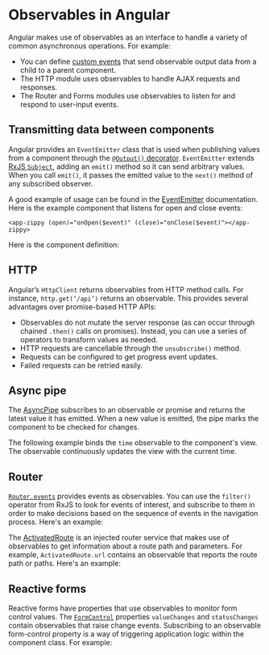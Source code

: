 # Observables in Angular

Angular makes use of observables as an interface to handle a variety of common asynchronous operations. For example:

* You can define [custom events](guide/event-binding#custom-events-with-eventemitter) that send observable output data from a child to a parent component.
* The HTTP module uses observables to handle AJAX requests and responses.
* The Router and Forms modules use observables to listen for and respond to user-input events.

## Transmitting data between components

Angular provides an `EventEmitter` class that is used when publishing values from a component through the [`@Output()` decorator](guide/inputs-outputs#how-to-use-output).
`EventEmitter` extends [RxJS `Subject`](https://rxjs.dev/api/index/class/Subject), adding an `emit()` method so it can send arbitrary values.
When you call `emit()`, it passes the emitted value to the `next()` method of any subscribed observer.

A good example of usage can be found in the [EventEmitter](api/core/EventEmitter) documentation. Here is the example component that listens for open and close events:

`<app-zippy (open)="onOpen($event)" (close)="onClose($event)"></app-zippy>`

Here is the component definition:

<code-example path="observables-in-angular/src/main.ts" header="EventEmitter" region="eventemitter"></code-example>

## HTTP
Angular’s `HttpClient` returns observables from HTTP method calls. For instance, `http.get(‘/api’)` returns an observable. This provides several advantages over promise-based HTTP APIs:

* Observables do not mutate the server response (as can occur through chained `.then()` calls on promises). Instead, you can use a series of operators to transform values as needed.
* HTTP requests are cancellable through the `unsubscribe()` method.
* Requests can be configured to get progress event updates.
* Failed requests can be retried easily.

## Async pipe

The [AsyncPipe](api/common/AsyncPipe) subscribes to an observable or promise and returns the latest value it has emitted. When a new value is emitted, the pipe marks the component to be checked for changes.

The following example binds the `time` observable to the component's view. The observable continuously updates the view with the current time.

<code-example path="observables-in-angular/src/main.ts" header="Using async pipe" region="pipe"></code-example>

## Router

[`Router.events`](api/router/Router#events) provides events as observables. You can use the `filter()` operator from RxJS to look for events of interest, and subscribe to them in order to make decisions based on the sequence of events in the navigation process. Here's an example:

<code-example path="observables-in-angular/src/main.ts" header="Router events" region="router"></code-example>

The [ActivatedRoute](api/router/ActivatedRoute) is an injected router service that makes use of observables to get information about a route path and parameters. For example, `ActivatedRoute.url` contains an observable that reports the route path or paths. Here's an example:

<code-example path="observables-in-angular/src/main.ts" header="ActivatedRoute" region="activated_route"></code-example>

## Reactive forms

Reactive forms have properties that use observables to monitor form control values. The [`FormControl`](api/forms/FormControl) properties `valueChanges` and `statusChanges` contain observables that raise change events. Subscribing to an observable form-control property is a way of triggering application logic within the component class. For example:

<code-example path="observables-in-angular/src/main.ts" header="Reactive forms" region="forms"></code-example>
